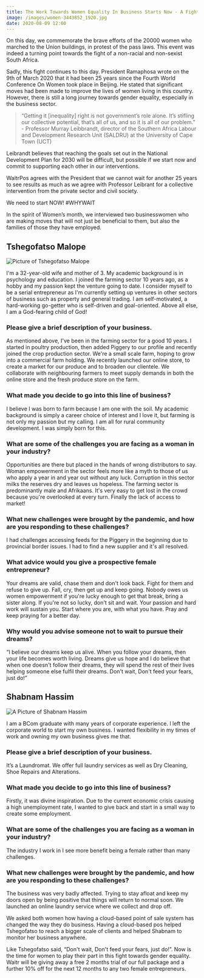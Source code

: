 ```yaml
---
title: The Work Towards Women Equality In Business Starts Now - A Fight For All Of Us
image: /images/women-3443852_1920.jpg
date: 2020-08-09 12:00
---
```

On this day, we commemorate the brave efforts of the 20000 women who marched to the Union buildings, in protest of the pass laws. This event was indeed a turning point towards the fight of a non-racial and non-sexist South Africa.

Sadly, this fight continues to this day. President Ramaphosa wrote on the 9th of March 2020 that it had been 25 years since the Fourth World Conference On Women took place in Beijing. He stated that significant moves had been made to improve the lives of women living in this country. However, there is still a long journey towards gender equality, especially in the business sector.

> “Getting it \[inequality] right is not government’s role alone. It’s stifling our collective potential, that’s all of us, and so it is all of our problem.” - Professor Murray Leibbrandt, director of the Southern Africa Labour and Development Research Unit (SALDRU) at the University of Cape Town (UCT)

Leibrandt believes that reaching the goals set out in the National Development Plan for 2030 will be difficult, but possible if we start now and commit to supporting each other in our interventions.

WaitrPos agrees with the President that we cannot wait for another 25 years to see results as much as we agree with Professor Leibrant for a collective intervention from the private sector and civil society.

We need to start NOW! #WHYWAIT

In the spirit of Women’s month, we interviewed two businesswomen who are making moves that will not just be beneficial to them, but also the families of those they have employed.

## Tshegofatso Malope

![Picture of Tshegofatso Malope](/images/tshegofatso-2.jpg "Tshegofatso Malope - Diphofu Investment")

I'm a 32-year-old wife and mother of 3. My academic background is in psychology and education. I joined the farming sector 10 years ago, as a hobby and my passion kept the venture going to date. I consider myself to be a serial entrepreneur as I'm currently setting up ventures in other sectors of business such as property and general trading. I am self-motivated, a hard-working go-getter who is self-driven and goal-oriented. Above all else, I am a God-fearing child of God!

### Please give a brief description of your business.

As mentioned above, I've been in the farming sector for a good 10 years. I started in poultry production, then added Piggery to our profile and recently joined the crop production sector. We're a small scale farm, hoping to grow into a commercial farm holding. We recently launched our online store, to create a market for our produce and to broaden our clientele. We collaborate with neighbouring farmers to meet supply demands in both the online store and the fresh produce store on the farm.

### What made you decide to go into this line of business?

I believe I was born to farm because I am one with the soil. My academic background is simply a career choice of interest and I love it, but farming is not only my passion but my calling. I am all for rural community development. I was simply born for this.

### What are some of the challenges you are facing as a woman in your industry?

Opportunities are there but placed in the hands of wrong distributors to say. Woman empowerment in the sector feels more like a myth to those of us who apply a year in and year out without any luck. Corruption in this sector milks the reserves dry and leaves us hopeless. The farming sector is predominantly male and Afrikaans. It's very easy to get lost in the crowd because you're overlooked at every turn. Finally the lack of access to market!

### What new challenges were brought by the pandemic, and how are you responding to these challenges?

I had challenges accessing feeds for the Piggery in the beginning due to provincial border issues. I had to find a new supplier and it's all resolved.

### What advice would you give a prospective female entrepreneur?

Your dreams are valid, chase them and don't look back. Fight for them and refuse to give up. Fall, cry, then get up and keep going. Nobody owes us women empowerment if you're lucky enough to get that break, bring a sister along. If you're not so lucky, don't sit and wait. Your passion and hard work will sustain you. Start where you are, with what you have. Pray and keep praying for a better day.

### Why would you advise someone not to wait to pursue their dreams?

“I believe our dreams keep us alive. When you follow your dreams, then your life becomes worth living. Dreams give us hope and I do believe that when one doesn't follow their dreams, they will spend the rest of their lives helping someone else fulfil their dreams. Don't wait, Don't feed your fears, just do!”

## Shabnam Hassim

![A Picture of Shabnam Hassim ](/images/img-20200807-wa0030-3.jpg "Shabnam Hassim - Eazi Laundromat")

I am a BCom graduate with many years of corporate experience. I left the corporate world to start my own business. I wanted flexibility in my times of work and owning my own business gives me that.

### Please give a brief description of your business.

It’s a Laundromat. We offer full laundry services as well as Dry Cleaning, Shoe Repairs and Alterations.

### What made you decide to go into this line of business?

Firstly, it was divine inspiration. Due to the current economic crisis causing a high unemployment rate, I wanted to give back and start in a small way to create some employment.

### What are some of the challenges you are facing as a woman in your industry?

The industry I work in I see more benefit being a female rather than many challenges.

### What new challenges were brought by the pandemic, and how are you responding to these challenges?

The business was very badly affected. Trying to stay afloat and keep my doors open by being positive that things will return to normal soon. We launched an online laundry service where we collect and drop off.

We asked both women how having a cloud-based point of sale system has changed the way they do business. Having a cloud-based pos helped Tshegofatso to reach a bigger scale of clients and helped Shabnam to monitor her business anywhere.

Like Tshegofatso said, “Don't wait, Don't feed your fears, just do!”. Now is the time for women to play their part in this fight towards gender equality. Waitr will be giving away a free 2 months trial of our full package and a further 10% off for the next 12 months to any two female entrepreneurs.